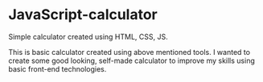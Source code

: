 # JavaScript-calculator
Simple calculator created using HTML, CSS, JS.

This is basic calculator created using above mentioned tools.
I wanted to create some good looking, self-made calculator to
improve my skills using basic front-end technologies.
